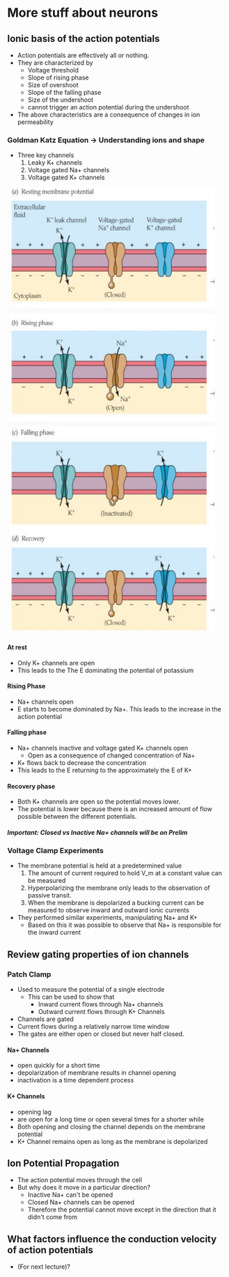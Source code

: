 # More stuff about neurons

## Ionic basis of the action potentials
+ Action potentials are effectively all or nothing.
+ They are characterized by
    + Voltage threshold
    + Slope of rising phase
    + Size of overshoot
    + Slope of the falling phase
    + Size of the undershoot
    + cannot trigger an action potential during the undershoot
+ The above characteristics are a consequence of changes in ion permeability

### Goldman Katz Equation -> Understanding ions and shape
+ Three key channels
    1. Leaky K+ channels
    2. Voltage gated Na+ channels
    3. Voltage gated K+ channels

![Channels goldman-katz equation](img/channels-goldman-katz.png)

#### At rest
+ Only K+ channels are open
+ This leads to the The E dominating the potential of potassium

#### Rising Phase
+ Na+ channels open
+ E starts to become dominated by Na+. This leads to the increase in the action
  potential

#### Falling phase
+ Na+ channels inactive and voltage gated K+ channels open
    + Open as a consequence of changed concentration of Na+
+ K+ flows back to decrease the concentration
+ This leads to the E returning to the approximately the E of K+

#### Recovery phase
+ Both K+ channels are open so the potential moves lower.
+ The potential is lower because there is an increased amount of flow possible
  between the different potentials.

##### Important: Closed vs Inactive Na+ channels will be on Prelim

### Voltage Clamp Experiments
+ The membrane potential is held at a predetermined value
    1. The amount of current required to hold V_m at a constant value can be
       measured
    2. Hyperpolarizing the membrane only leads to the observation of passive
       transit.
    3. When the membrane is depolarized a bucking current can be measured to
       observe inward and outward ionic currents
+ They performed similar experiments, manipulating Na+ and K+
    + Based on this it was possible to observe that Na+ is responsible for the
      inward current

## Review gating properties of ion channels

### Patch Clamp
+ Used to measure the potential of a single electrode
    + This can be used to show that
        + Inward current flows through Na+ channels
        + Outward current flows through K+ Channels
+ Channels are gated
+ Current flows during a relatively narrow time window
+ The gates are either open or closed but never half closed.

#### Na+ Channels
+ open quickly for a short time
+ depolarization of membrane results in channel opening
+ inactivation is a time dependent process

#### K+ Channels
+ opening lag 
+ are open for a long time or open several times for a shorter while
+ Both opening and closing the channel depends on the membrane potential
+ K+ Channel remains open as long as the membrane is depolarized

## Ion Potential Propagation
+ The action potential moves through the cell
+ But why does it move in a particular direction?
    + Inactive Na+ can't be opened 
    + Closed Na+ channels can be opened
    + Therefore the potential cannot move except in the direction that it didn't
      come from

## What factors influence the conduction velocity of action potentials
+ (For next lecture)?

